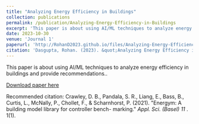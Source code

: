 ```yaml
---
title: "Analyzing Energy Efficiency in Buildings"
collection: publications
permalink: /publication/Analyzing-Energy-Efficiency-in-Buildings
excerpt: 'This paper is about using AI/ML techniques to analyze energy efficiency in buildings and provide recommendations.'
date: 2023-10-30
venue: 'Journal 1'
paperurl: 'http://RohanD2023.github.io/files/Analyzing-Energy-Efficiency-in-Buildings.pdf'
citation: 'Dasgupta, Rohan. (2023). &quot;Analyzing Energy Efficiency in Buildings&quot; <i>Journal 1</i>. 1(1).'
---
```

This paper is about using AI/ML techniques to analyze energy efficiency in buildings and provide recommendations..

[Download paper here](http://RohanD2023.github.io/files/Analyzing-Energy-Efficiency-in-Buildings.pdf)

Recommended citation: Crawley, D. B., Pandala, S. R., Liang, E., Bass, B., Curtis, L., McNally, P., Chollet, F., & Scharnhorst, P. (2021). "Energym: A building model library for controller bench-
marking." <i>Appl. Sci. (Basel) 11 </i>. 1(1).
